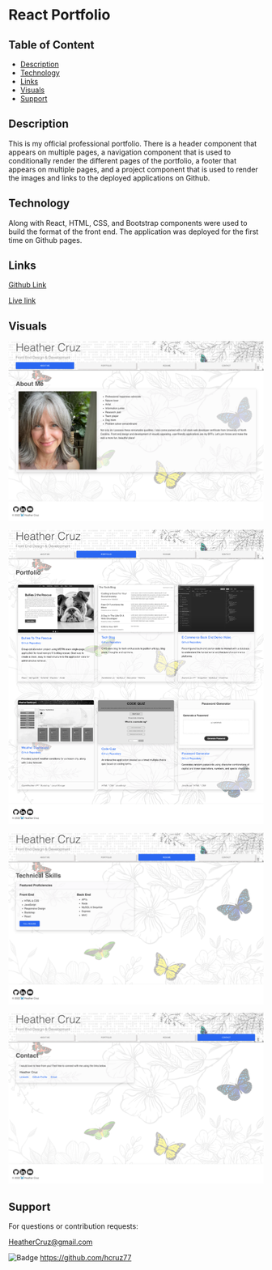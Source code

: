 # React Portfolio


## Table of Content
* [Description](#description)
* [Technology](#technology)
* [Links](#links)
* [Visuals](#visuals)
* [Support](#support)


## Description
This is my official professional portfolio. There is a header component that appears on multiple pages, a navigation component that is used to conditionally render the different pages of the portfolio, a footer that appears on multiple pages, and a project component that is used to render the images and links to the deployed applications on Github.

## Technology
Along with React, HTML, CSS, and Bootstrap components were used to build the format of the front end. The application was deployed for the first time on Github pages. 

## Links

 [Github Link](https://github.com/hcruz77/portfolio)

 [Live link](https://hcruz77.github.io/portfolio/)

## Visuals

![screenshots](./images/portfolio1.png)


![screenshots](./images/portfolio2.png)


![screenshots](./images/portfolio3.png)


![screenshots](./images/portfolio4.png)

## Support
For questions or contribution requests:

HeatherCruz@gmail.com

![Badge](https://img.shields.io/badge/Github-hcruz77-4cbbb9) 
https://github.com/hcruz77







